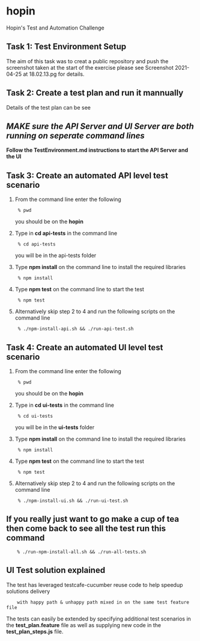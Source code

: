 # hopin
Hopin's Test and Automation Challenge

## Task 1: Test Environment Setup ##
The aim of this task was to creat a public repository and push the screenshot taken at the start of the exercise please see Screenshot 2021-04-25 at 18.02.13.pg for details.

## Task 2: Create a test plan and run it mannually ##
Details of the test plan can be see 

## ***MAKE sure the API Server and UI Server are both running on seperate command lines*** ##
**Follow the TestEnvironment.md instructions to start the API Server and the UI** 

## Task 3: Create an automated API level test scenario ##
1) From the command line enter the following

        % pwd
    you should be on the **hopin**

2) Type in **cd api-tests** in the command line     

        % cd api-tests
    you will be in the api-tests folder

3) Type **npm install** on the command line to install the required libraries

        % npm install

4) Type **npm test** on the command line to start the test

        % npm test
5) Alternatively skip step 2 to 4 and run the following scripts on the command line

        % ./npm-install-api.sh && ./run-api-test.sh                

## Task 4: Create an automated UI level test scenario ##
1) From the command line enter the following

        % pwd

    you should be on the **hopin**

2) Type in **cd ui-tests** in the command line

        % cd ui-tests
    you will be in the **ui-tests** folder

3) Type **npm install** on the command line to install the required libraries

        % npm install

4) Type **npm test** on the command line to start the test

        % npm test

5) Alternatively skip step 2 to 4 and run the following scripts on the command line

        % ./npm-install-ui.sh && ./run-ui-test.sh        

## If you really just want to go make a cup of tea then come back to see all the test run this command
        % ./run-npm-install-all.sh && ./run-all-tests.sh

## UI Test solution explained
The test has leveraged testcafe-cucumber reuse code to help speedup solutions delivery
 
        with happy path & unhappy path mixed in on the same test feature file

The tests can easily be extended by specifying additional test scenarios in the **test_plan.feature** file as well as supplying new code in the **test_plan_steps.js** file.
